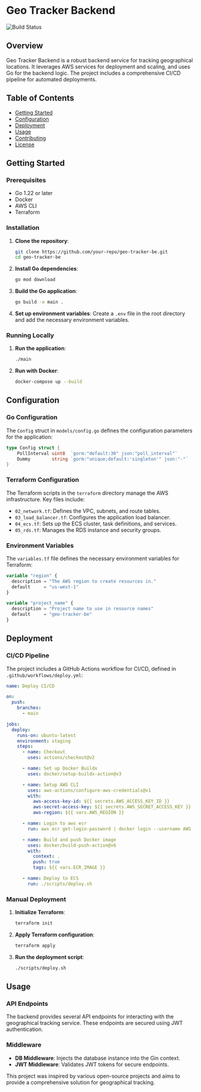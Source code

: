 # Geo Tracker Backend

![Build Status](https://github.com/Hodik/geo-tracker-be/actions/workflows/deploy.yml/badge.svg?branch=master)

## Overview

Geo Tracker Backend is a robust backend service for tracking geographical locations. It leverages AWS services for deployment and scaling, and uses Go for the backend logic. The project includes a comprehensive CI/CD pipeline for automated deployments.

## Table of Contents

- [Getting Started](#getting-started)
- [Configuration](#configuration)
- [Deployment](#deployment)
- [Usage](#usage)
- [Contributing](#contributing)
- [License](#license)

## Getting Started

### Prerequisites

- Go 1.22 or later
- Docker
- AWS CLI
- Terraform

### Installation

1. **Clone the repository**:

   ```sh
   git clone https://github.com/your-repo/geo-tracker-be.git
   cd geo-tracker-be
   ```

2. **Install Go dependencies**:

   ```sh
   go mod download
   ```

3. **Build the Go application**:

   ```sh
   go build -o main .
   ```

4. **Set up environment variables**:
   Create a `.env` file in the root directory and add the necessary environment variables.

### Running Locally

1. **Run the application**:

   ```sh
   ./main
   ```

2. **Run with Docker**:
   ```sh
   docker-compose up --build
   ```

## Configuration

### Go Configuration

The `Config` struct in `models/config.go` defines the configuration parameters for the application:

```go
type Config struct {
	PollInterval uint8  `gorm:"default:30" json:"poll_interval"`
	Dummy        string `gorm:"unique;default:'singleton'" json:"-"`
}
```

### Terraform Configuration

The Terraform scripts in the `terraform` directory manage the AWS infrastructure. Key files include:

- `02_network.tf`: Defines the VPC, subnets, and route tables.
- `03_load_balancer.tf`: Configures the application load balancer.
- `04_ecs.tf`: Sets up the ECS cluster, task definitions, and services.
- `05_rds.tf`: Manages the RDS instance and security groups.

### Environment Variables

The `variables.tf` file defines the necessary environment variables for Terraform:

```terraform
variable "region" {
  description = "The AWS region to create resources in."
  default     = "us-west-1"
}

variable "project_name" {
  description = "Project name to use in resource names"
  default     = "geo-tracker-be"
}
```

## Deployment

### CI/CD Pipeline

The project includes a GitHub Actions workflow for CI/CD, defined in `.github/workflows/deploy.yml`:

```yaml
name: Deploy CI/CD

on:
  push:
    branches:
      - main

jobs:
  deploy:
    runs-on: ubuntu-latest
    environment: staging
    steps:
      - name: Checkout
        uses: actions/checkout@v2

      - name: Set up Docker Buildx
        uses: docker/setup-buildx-action@v3

      - name: Setup AWS CLI
        uses: aws-actions/configure-aws-credentials@v1
        with:
          aws-access-key-id: ${{ secrets.AWS_ACCESS_KEY_ID }}
          aws-secret-access-key: ${{ secrets.AWS_SECRET_ACCESS_KEY }}
          aws-region: ${{ vars.AWS_REGION }}

      - name: Login to aws ecr
        run: aws ecr get-login-password | docker login --username AWS --password-stdin ${{ vars.ECR_IMAGE }}

      - name: Build and push Docker image
        uses: docker/build-push-action@v6
        with:
          context: .
          push: true
          tags: ${{ vars.ECR_IMAGE }}

      - name: Deploy to ECS
        run: ./scripts/deploy.sh
```

### Manual Deployment

1. **Initialize Terraform**:

   ```sh
   terraform init
   ```

2. **Apply Terraform configuration**:

   ```sh
   terraform apply
   ```

3. **Run the deployment script**:
   ```sh
   ./scripts/deploy.sh
   ```

## Usage

### API Endpoints

The backend provides several API endpoints for interacting with the geographical tracking service. These endpoints are secured using JWT authentication.

### Middleware

- **DB Middleware**: Injects the database instance into the Gin context.
- **JWT Middleware**: Validates JWT tokens for secure endpoints.

This project was inspired by various open-source projects and aims to provide a comprehensive solution for geographical tracking.
